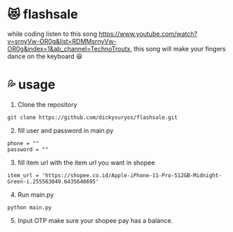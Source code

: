 # :heart_eyes_cat: flashsale

while coding listen to this song https://www.youtube.com/watch?v=srnyVw-OR0g&list=RDMMsrnyVw-OR0g&index=1&ab_channel=TechnoTroutx, this song will make your fingers dance on the keyboard :satisfied:


# :sweat_drops: usage 

1. Clone the repository
```
git clone https://github.com/dickysuryos/flashsale.git
```
2. fill user and password in main.py
```
phone = ""
password = ""
```
3. fill item url with the item url you want in shopee
```
item_url = 'https://shopee.co.id/Apple-iPhone-11-Pro-512GB-Midnight-Green-i.255563049.6435648695'
```
4. Run main.py
```
python main.py
```
5. Input OTP
make sure your shopee pay has a balance.



